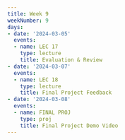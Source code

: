 ```yaml
---
title: Week 9
weekNumber: 9
days:
- date: '2024-03-05'
  events:
  - name: LEC 17
    type: lecture
    title: Evaluation & Review
- date: '2024-03-07'
  events:
  - name: LEC 18
    type: lecture
    title: Final Project Feedback
- date: '2024-03-08'
  events:
  - name: FINAL PROJ
    type: proj
    title: Final Project Demo Video
---
```

